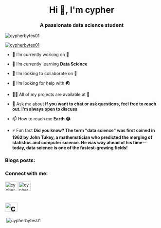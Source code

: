 <h1 align="center">Hi 👋, I'm cypher</h1>
<h3 align="center">A passionate data science student </h3>

<p align="left"> <img src="https://komarev.com/ghpvc/?username=cypherbytes01&label=Profile%20views&color=0e75b6&style=flat" alt="cypherbytes01" /> </p>

<p align="left"> <a href="https://twitter.com/cypherbytes01" target="blank"><img src="https://img.shields.io/twitter/follow/cypherbytes01?logo=twitter&style=for-the-badge" alt="cypherbytes01" /></a> </p>

- 🔭 I’m currently working on **🤔**

- 🌱 I’m currently learning **Data Science**

- 👯 I’m looking to collaborate on **🤖**

- 🤝 I’m looking for help with **🌏**

- 👨‍💻 All of my projects are available at **🤔**

- 💬 Ask me about **If you want to chat or ask questions, feel free to reach out. I'm always open to discuss**

- 📫 How to reach me **Earth 😂**

- ⚡ Fun fact **Did you know? The term "data science" was first coined in 1962 by John Tukey, a mathematician who predicted the merging of statistics and computer science. He was way ahead of his time—today, data science is one of the fastest-growing fields!**

### Blogs posts:
<!-- BLOG-POST-LIST:START -->
<!-- BLOG-POST-LIST:END -->

<h3 align="left">Connect with me:</h3>
<p align="left">
<a href="https://dev.to/cypherbytes01" target="blank"><img align="center" src="https://raw.githubusercontent.com/rahuldkjain/github-profile-readme-generator/master/src/images/icons/Social/devto.svg" alt="cypherbytes01" height="30" width="40" /></a>
<a href="https://twitter.com/cypherbytes01" target="blank"><img align="center" src="https://raw.githubusercontent.com/rahuldkjain/github-profile-readme-generator/master/src/images/icons/Social/twitter.svg" alt="cypherbytes01" height="30" width="40" /></a>

# <a href="https://www.leetcode.com/cypherbytes01" target="blank"><img align="center" src="https://raw.githubusercontent.com/rahuldkjain/github-profile-readme-generator/master/src/images/icons/Social/leet-code.svg" alt="cypherbytes01" height="30" width="40" /></a>
</p>

<p>&nbsp;<img align="center" src="https://github-readme-stats.vercel.app/api?username=cypherbytes01&show_icons=true&locale=en" alt="cypherbytes01" /></p>
